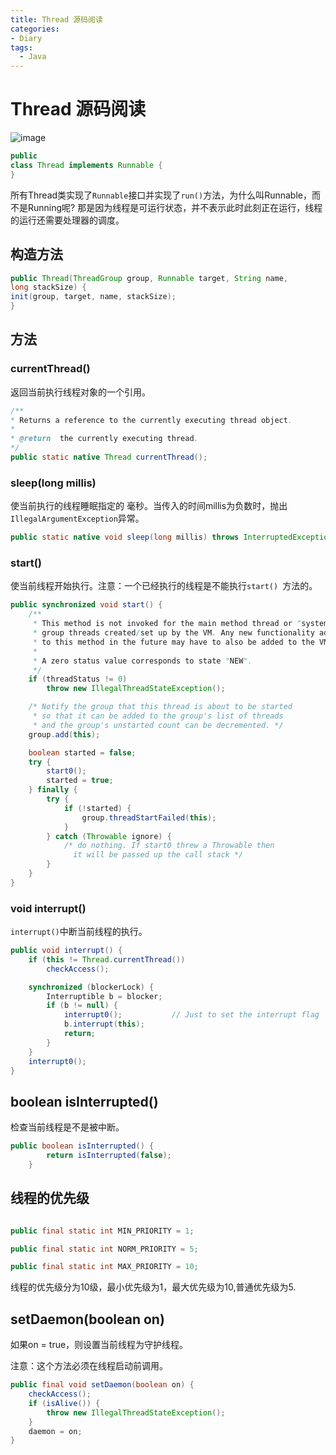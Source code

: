 ```yaml
---
title: Thread 源码阅读
categories:
- Diary
tags:
  - Java
---
```


# Thread 源码阅读

![image](https://wx1.sinaimg.cn/large/b727c653ly1fyrcehtqfnj20a50hm0t1.jpg)

<!-- more -->

```java
public
class Thread implements Runnable {
}
```

所有Thread类实现了`Runnable`接口并实现了`run()`方法，为什么叫Runnable，而不是Running呢? 那是因为线程是可运行状态，并不表示此时此刻正在运行，线程的运行还需要处理器的调度。



## 构造方法

```java
public Thread(ThreadGroup group, Runnable target, String name,
long stackSize) {
init(group, target, name, stackSize);
}
```

## 方法

### currentThread()

返回当前执行线程对象的一个引用。

```java
/**
* Returns a reference to the currently executing thread object.
*
* @return  the currently executing thread.
*/
public static native Thread currentThread();
```

### sleep(long millis) 

使当前执行的线程睡眠指定的 毫秒。当传入的时间millis为负数时，抛出`IllegalArgumentException`异常。

```java
public static native void sleep(long millis) throws InterruptedException;
```

### start() 

使当前线程开始执行。注意：一个已经执行的线程是不能执行`start() `方法的。

```java
public synchronized void start() {
    /**
     * This method is not invoked for the main method thread or "system"
     * group threads created/set up by the VM. Any new functionality added
     * to this method in the future may have to also be added to the VM.
     *
     * A zero status value corresponds to state "NEW".
     */
    if (threadStatus != 0)
        throw new IllegalThreadStateException();

    /* Notify the group that this thread is about to be started
     * so that it can be added to the group's list of threads
     * and the group's unstarted count can be decremented. */
    group.add(this);

    boolean started = false;
    try {
        start0();
        started = true;
    } finally {
        try {
            if (!started) {
                group.threadStartFailed(this);
            }
        } catch (Throwable ignore) {
            /* do nothing. If start0 threw a Throwable then
              it will be passed up the call stack */
        }
    }
}
```

### void interrupt()

`interrupt()`中断当前线程的执行。

```java
public void interrupt() {
    if (this != Thread.currentThread())
        checkAccess();

    synchronized (blockerLock) {
        Interruptible b = blocker;
        if (b != null) {
            interrupt0();           // Just to set the interrupt flag
            b.interrupt(this);
            return;
        }
    }
    interrupt0();
}
```

## boolean isInterrupted()

检查当前线程是不是被中断。

```java
public boolean isInterrupted() {
        return isInterrupted(false);
    }
```

## 线程的优先级

```java

public final static int MIN_PRIORITY = 1;

public final static int NORM_PRIORITY = 5;

public final static int MAX_PRIORITY = 10;
```

线程的优先级分为10级，最小优先级为1，最大优先级为10,普通优先级为5.



## setDaemon(boolean on)

如果on = true，则设置当前线程为守护线程。

注意：这个方法必须在线程启动前调用。

```java
public final void setDaemon(boolean on) {
    checkAccess();
    if (isAlive()) {
        throw new IllegalThreadStateException();
    }
    daemon = on;
}
```

